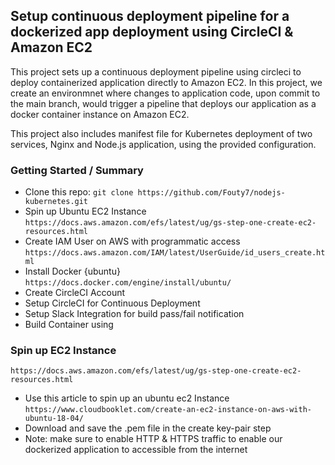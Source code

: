 ## Setup continuous deployment pipeline for a dockerized app deployment using CircleCI & Amazon EC2

This project sets up a continuous deployment pipeline using circleci to deploy containerized application directly to Amazon EC2.
In this project, we create an environmnet where changes to application code, upon commit to the main branch, would trigger a pipeline that deploys our application as a docker container instance on Amazon EC2.

This project also includes manifest file for Kubernetes deployment of two services, Nginx and Node.js application, using the provided configuration.

### Getting Started / Summary

* Clone this repo: `git clone https://github.com/Fouty7/nodejs-kubernetes.git`
* Spin up Ubuntu EC2 Instance `https://docs.aws.amazon.com/efs/latest/ug/gs-step-one-create-ec2-resources.html`
* Create IAM User on AWS with programmatic access `https://docs.aws.amazon.com/IAM/latest/UserGuide/id_users_create.html`
* Install Docker {ubuntu} `https://docs.docker.com/engine/install/ubuntu/`
* Create CircleCI Account
* Setup CircleCI for Continuous Deployment
* Setup Slack Integration for build pass/fail notification
* Build Container using 


### Spin up EC2 Instance 
`https://docs.aws.amazon.com/efs/latest/ug/gs-step-one-create-ec2-resources.html`

* Use this article to spin up an ubuntu ec2 Instance `https://www.cloudbooklet.com/create-an-ec2-instance-on-aws-with-ubuntu-18-04/`
* Download and save the .pem file in the create key-pair step
* Note: make sure to enable HTTP & HTTPS traffic to enable our dockerized application to accessible from the internet
